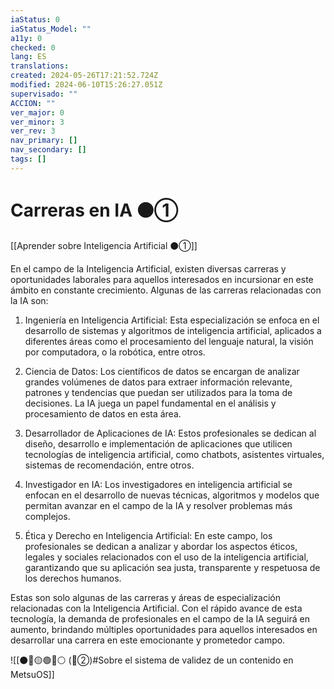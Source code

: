 ```yaml
---
iaStatus: 0
iaStatus_Model: ""
a11y: 0
checked: 0
lang: ES
translations: 
created: 2024-05-26T17:21:52.724Z
modified: 2024-06-10T15:26:27.051Z
supervisado: ""
ACCION: ""
ver_major: 0
ver_minor: 3
ver_rev: 3
nav_primary: []
nav_secondary: []
tags: []
---
```

# Carreras en IA ⚫①

[[Aprender sobre Inteligencia Artificial ⚫①]]

En el campo de la Inteligencia Artificial, existen diversas carreras y oportunidades laborales para aquellos interesados en incursionar en este ámbito en constante crecimiento. Algunas de las carreras relacionadas con la IA son:

1. Ingeniería en Inteligencia Artificial: Esta especialización se enfoca en el desarrollo de sistemas y algoritmos de inteligencia artificial, aplicados a diferentes áreas como el procesamiento del lenguaje natural, la visión por computadora, o la robótica, entre otros.

2. Ciencia de Datos: Los científicos de datos se encargan de analizar grandes volúmenes de datos para extraer información relevante, patrones y tendencias que puedan ser utilizados para la toma de decisiones. La IA juega un papel fundamental en el análisis y procesamiento de datos en esta área.

3. Desarrollador de Aplicaciones de IA: Estos profesionales se dedican al diseño, desarrollo e implementación de aplicaciones que utilicen tecnologías de inteligencia artificial, como chatbots, asistentes virtuales, sistemas de recomendación, entre otros.

4. Investigador en IA: Los investigadores en inteligencia artificial se enfocan en el desarrollo de nuevas técnicas, algoritmos y modelos que permitan avanzar en el campo de la IA y resolver problemas más complejos.

5. Ética y Derecho en Inteligencia Artificial: En este campo, los profesionales se dedican a analizar y abordar los aspectos éticos, legales y sociales relacionados con el uso de la inteligencia artificial, garantizando que su aplicación sea justa, transparente y respetuosa de los derechos humanos.

Estas son solo algunas de las carreras y áreas de especialización relacionadas con la Inteligencia Artificial. Con el rápido avance de esta tecnología, la demanda de profesionales en el campo de la IA seguirá en aumento, brindando múltiples oportunidades para aquellos interesados en desarrollar una carrera en este emocionante y prometedor campo.

![[⚫🔴🟡🟢🔵⚪ (🔴②)#Sobre el sistema de validez de un contenido en MetsuOS]]
